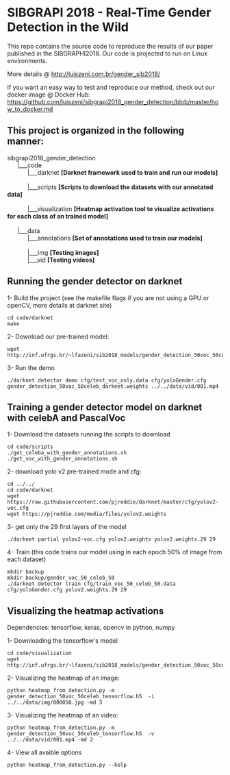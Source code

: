 # SIBGRAPI 2018 -  Real-Time Gender Detection in the Wild #
This repo contains the source code to reproduce the results of our paper published in the SIBGRAPHI2018. Our code is projected to run on Linux environments.

More details @  http://luiszeni.com.br/gender_sib2018/

If you want an easy way to test and reproduce our method, check out our docker image @  Docker Hub: https://github.com/luiszeni/sibgrapi2018_gender_detection/blob/master/how_to_docker.md

## This project is organized in the following manner:
sibgrapi2018_gender_detection<br>
&nbsp;&nbsp;&nbsp;&nbsp;&nbsp;&nbsp;|___code<br>
&nbsp;&nbsp;&nbsp;&nbsp;&nbsp;&nbsp;&nbsp;&nbsp;&nbsp;&nbsp;&nbsp;&nbsp;|___darknet 
            **[Darknet framework used to train and run our models]**<br>            
&nbsp;&nbsp;&nbsp;&nbsp;&nbsp;&nbsp;&nbsp;&nbsp;&nbsp;&nbsp;&nbsp;&nbsp;|___scripts 
            **[Scripts to download the datasets with our annotated data]**<br>        
&nbsp;&nbsp;&nbsp;&nbsp;&nbsp;&nbsp;&nbsp;&nbsp;&nbsp;&nbsp;&nbsp;&nbsp;|___visualization 
             **[Heatmap activation tool to visualize activations for each class of an trained model]**<br>     
&nbsp;&nbsp;&nbsp;&nbsp;&nbsp;&nbsp;|___data<br>
&nbsp;&nbsp;&nbsp;&nbsp;&nbsp;&nbsp;&nbsp;&nbsp;&nbsp;&nbsp;&nbsp;&nbsp;|___annotations 
            **[Set of annotations used to train our models]**<br>        
&nbsp;&nbsp;&nbsp;&nbsp;&nbsp;&nbsp;&nbsp;&nbsp;&nbsp;&nbsp;&nbsp;&nbsp;|___img 
            **[Testing images]**<br>
&nbsp;&nbsp;&nbsp;&nbsp;&nbsp;&nbsp;&nbsp;&nbsp;&nbsp;&nbsp;&nbsp;&nbsp;|___vid 
            **[Testing videos]**<br>

## Running the gender detector on darknet
    
1- Build the project (see the makefile flags if you are not using a GPU or openCV, more details at darknet site)
```
cd code/darknet
make
```
2- Download our pre-trained model:
```
wget http://inf.ufrgs.br/~lfazeni/sib2018_models/gender_detection_50voc_50celeb_darknet.weights
```
3- Run the demo
```
./darknet detector demo cfg/test_voc_only.data cfg/yoloGender.cfg gender_detection_50voc_50celeb_darknet.weights ../../data/vid/001.mp4
```
## Training a gender detector model on darknet with celebA and PascalVoc
1- Download the datasets running the scripts to download
```
cd code/scripts
./get_celeba_with_gender_annotations.sh
./get_voc_with_gender_annotations.sh
```
2- download yolo v2 pre-trained mode and cfg:
```
cd ../../
cd code/darknet
wget https://raw.githubusercontent.com/pjreddie/darknet/master/cfg/yolov2-voc.cfg
wget https://pjreddie.com/media/files/yolov2.weights
```
3- get only the 29 first layers of the model
```
./darknet partial yolov2-voc.cfg yolov2.weights yolov2.weights.29 29
```
4- Train (this code trains our model using in each epoch 50% of image from each dataset)
```
mkdir backup
mkdir backup/gender_voc_50_celeb_50
./darknet detector train cfg/train_voc_50_celeb_50.data cfg/yoloGender.cfg yolov2.weights.29 29
```

## Visualizing the heatmap activations
Dependencies:  tensorflow, keras, opencv in python, numpy

1- Downloading the tensorflow's model 
```
cd code/visualization
wget http://inf.ufrgs.br/~lfazeni/sib2018_models/gender_detection_50voc_50celeb_tensorflow.h5
```
2- Visualizing the heatmap of an image:
```
python heatmap_from_detection.py -m gender_detection_50voc_50celeb_tensorflow.h5  -i ../../data/img/000058.jpg -md 3
```
3- Visualizing the heatmap of an video:
```
python heatmap_from_detection.py -m gender_detection_50voc_50celeb_tensorflow.h5  -v ../../data/vid/001.mp4 -md 2
```
4- View all avaible options
```
python heatmap_from_detection.py --help
```


